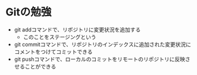 # Gitの勉強
- git addコマンドで、リポジトリに変更状況を追加する
    - このことをステージングという
- git commitコマンドで、リポジトリのインデックスに追加された変更状況にコメントをつけてコミットできる
- git pushコマンドで、ローカルのコミットをリモートのリポジトリに反映させることができる